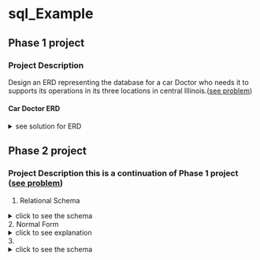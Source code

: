 # sql_Example
## Phase 1 project 
### Project Description
Design an ERD representing the database for a  car Doctor who needs it to supports its operations in its three locations in central Illinois.([see problem](https://drive.google.com/file/d/1kl1eZihiegSey0KstG249dcz5jCBj7Sm/view?usp=sharing)) 

#### Car Doctor ERD 

<details><summary> see solution for ERD </summary>
  <img src="db-images/carDoc-Phase1.png" alt="CarDoc db">
</details>

## Phase 2 project
### Project Description this is a continuation of Phase 1 project ([see problem](https://docs.google.com/document/d/1VlHrhxe5IUMfBgFbj4XjbYXkHjUbXr0M/edit?usp=sharing&ouid=104958678762290645389&rtpof=true&sd=true)) 
1. Relational Schema 

<details><summary>click to see the schema </summary>
  <img src="db-images/Question1.PNG">
</details> 
2. Normal Form
<details><summary>click to see explanation </summary> 
  
###### Checking for 1st normal form (1NF): 
  
* This is a relation with no multivalued attributes and each row is unique, hence it is in 1NF .
###### Checking for 2nd normal form (2NF): 
  
*	Even though they are bridge entities with composite keys for PARTUSED and INVENTORY however there is no Partial dependency because in these two entities the values of the non-key attributes for each entity is determine by the respective composite key , hence functional dependencies. 
###### Checking for 3rd normal form (3NF): 
  
*	There is no transitive dependency in any of the table. Since the table is in 1NF ,2NF and no transitive dependency, we conclude that the table is in 3NF. (It is also important to see that the License plate number does not identify the license state rather it will be the plate number only that is why no transitivity here.)

</details> 
3. <details><summary>click to see the schema </summary>
  For the rest of the questions in [see problem](https://docs.google.com/document/d/1VlHrhxe5IUMfBgFbj4XjbYXkHjUbXr0M/edit?usp=sharing&ouid=104958678762290645389&rtpof=true&sd=true)  refer to Phase 2 querry.sql
</details> 
